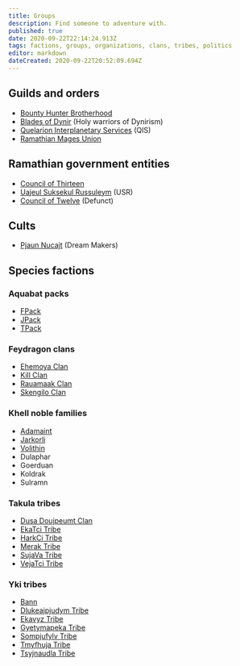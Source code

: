 ```yaml
---
title: Groups
description: Find someone to adventure with.
published: true
date: 2020-09-22T22:14:24.913Z
tags: factions, groups, organizations, clans, tribes, politics
editor: markdown
dateCreated: 2020-09-22T20:52:09.694Z
---
```


## Guilds and orders

- [Bounty Hunter Brotherhood](/groups/bounty-hunter-brotherhood)
- [Blades of Dynir](/groups/blades-of-dynir) (Holy warriors of Dynirism)
- [Quelarion Interplanetary Services](/groups/quelarion-interplanetary-services) (QIS)
- [Ramathian Mages Union](/groups/ramathian-mages-union)

## Ramathian government entities

- [Council of Thirteen](/groups/council-of-twelve)
- [Uajeul Suksekul Russuleym](/groups/military) (USR)
- [Council of Twelve](/groups/council-of-twelve) (Defunct)

## Cults

- [Pjaun Nucajt](/groups/pjaun-nucajt) (Dream Makers)

## Species factions

### Aquabat packs

- [FPack](/genealogy/fpack)
- [JPack](/genealogy/jpack)
- [TPack](/genealogy/tpack)

### Feydragon clans

- [Ehemoya Clan](/genealogy/ehemoya-clan)
- [Kill Clan](/genealogy/kill-clan)
- [Rauamaak Clan](/genealogy/rauamaak-clan)
- [Skengilo Clan](/genealogy/skengilo-clan)

### Khell noble families

- [Adamaint](/genealogy/adamaint)
- [Jarkorli](/genealogy/jarkorli)
- [Volithin](/genealogy/volithin)
- Dulaphar
- Goerduan
- Koldrak
- Sulramn

### Takula tribes

- [Dusa Doujpeumt Clan](/genealogy/dusa-doujpeumt-clan)
- [EkaTci Tribe](/genealogy/ekatci-tribe)
- [HarkCi Tribe](/genealogy/harkci-tribe)
- [Merak Tribe](/genealogy/merak-tribe)
- [SujaVa Tribe](/genealogy/sujava-tribe)
- [VejaTci Tribe](/genealogy/vejatci-tribe)

### Yki tribes

- [Bann](/genealogy/bann)
- [Dlukeajpjudym Tribe](/genealogy/dlukeajpjudym-tribe)
- [Ekavyz Tribe](/genealogy/ekavyz-tribe)
- [Gyetymapeka Tribe](/genealogy/gyetymapeka-tribe)
- [Sompjufylv Tribe](/genealogy/sompjufylv-tribe)
- [Tmyfhuja Tribe](/genealogy/tmyfhuja-tribe)
- [Tsyjnaudla Tribe](/genealogy/tsyjnaudla-tribe)
